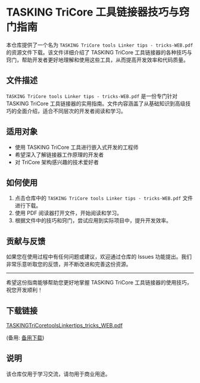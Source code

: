 # TASKING TriCore 工具链接器技巧与窍门指南

本仓库提供了一个名为 `TASKING TriCore tools Linker tips - tricks-WEB.pdf` 的资源文件下载。该文件详细介绍了 TASKING TriCore 工具链接器的各种技巧与窍门，帮助开发者更好地理解和使用这些工具，从而提高开发效率和代码质量。

## 文件描述

`TASKING TriCore tools Linker tips - tricks-WEB.pdf` 是一份专门针对 TASKING TriCore 工具链接器的实用指南。文件内容涵盖了从基础知识到高级技巧的全面介绍，适合不同层次的开发者阅读和学习。

## 适用对象

- 使用 TASKING TriCore 工具进行嵌入式开发的工程师
- 希望深入了解链接器工作原理的开发者
- 对 TriCore 架构感兴趣的技术爱好者

## 如何使用

1. 点击仓库中的 `TASKING TriCore tools Linker tips - tricks-WEB.pdf` 文件进行下载。
2. 使用 PDF 阅读器打开文件，开始阅读和学习。
3. 根据文件中的技巧和窍门，尝试应用到实际项目中，提升开发效率。

## 贡献与反馈

如果您在使用过程中有任何问题或建议，欢迎通过仓库的 Issues 功能提出。我们非常乐意听取您的反馈，并不断改进和完善这份资源。

---

希望这份指南能够帮助您更好地掌握 TASKING TriCore 工具链接器的使用技巧，祝您开发顺利！

## 下载链接
[TASKINGTriCoretoolsLinkertips_tricks_WEB.pdf](https://pan.quark.cn/s/89f5cfa9e2d1) 

(备用: [备用下载](https://pan.baidu.com/s/1JOvfpHQBR4Qqr0NJGXeChg?pwd=1234))

## 说明

该仓库仅用于学习交流，请勿用于商业用途。
